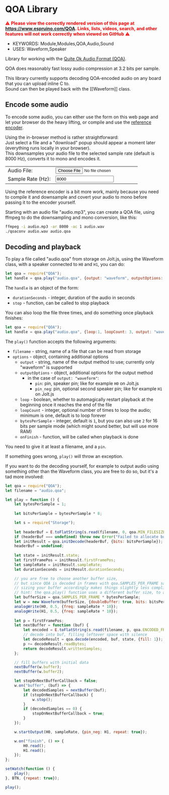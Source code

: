 <!--- Copyright (c) 2025 Simon Sievert. See the file LICENSE for copying permission. -->
QOA Library
==============

<span style="color:red">:warning: **Please view the correctly rendered version of this page at https://www.espruino.com/QOA. Links, lists, videos, search, and other features will not work correctly when viewed on GitHub** :warning:</span>

* KEYWORDS: Module,Modules,QOA,Audio,Sound
* USES: Waveform,Speaker

Library for working with the [Quite Ok Audio Format (QOA)](https://qoaformat.org).

QOA does reasonably fast lossy audio compression at 3.2 bits per sample.

This library currently supports decoding QOA-encoded audio on any board that you can upload inline C to.  
Sound can then be played back with the [[Waveform]] class.

Encode some audio
-----------------

To encode some audio, you can either use the form on this web page and let your browser do the heavy lifting,
or compile and use the [reference encoder](https://github.com/phoboslab/qoa).

Using the in-browser method is rather straightforward:  
Just select a file and a "download" popup should appear a moment later (everything runs locally in your browser).  
This downsamples your audio file to the selected sample rate (default is 8000 Hz), converts it to mono and encodes it.

<table>
    <tbody>
    <tr>
        <td><label for="fileInput">Audio File:</label></td>
        <td><input id="fileInput" type="file"></td>
    </tr>
    <tr>
        <td><label for="sampleRateInput">Sample Rate (Hz):</label></td>
        <td><input id="sampleRateInput" type="number" value="8000"></td>
    </tr>
    </tbody>
</table>

Using the reference encoder is a bit more work, mainly because you need to compile it
and downsample and covert your audio to mono before passing it to the encoder yourself.

Starting with an audio file "audio.mp3", you can create a QOA file,
using ffmpeg to do the downsampling and mono conversion,
like this:

```bash
ffmpeg -i audio.mp3 -ar 8000 -ac 1 audio.wav
./qoaconv audio.wav audio.qoa
```

Decoding and playback
---------------------

To play a file called "audio.qoa" from storage on Jolt.js, using the Waveform class, with a speaker connected to `H0` and `H1`, you can do:

```js
let qoa = require("QOA");
let handle = qoa.play("audio.qoa", {output: "waveform", outputOptions: {pin: H0, pin_neg: H1}});
```

The `handle` is an object of the form:
- `durationSeconds` - integer, duration of the audio in seconds
- `stop` - function, can be called to stop playback

You can also loop the file three times, and do something once playback finishes:

```js
let qoa = require("QOA");
let handle = qoa.play("audio.qoa", {loop:1, loopCount: 3, output: "waveform", outputOptions: {pin: H0, pin_neg: H1}, onFinish: () => {print("playback finished");}});
```

The `play()` function accepts the following arguments:
- `filename` - string, name of a file that can be read from storage
- `options` - object, containing additional options
  - `output` - string, name of the output method to use; currently only "waveform" is supported
  - `outputOptions` - object, additional options for the output method
    - in the case of `output: "waveform"`:
      - `pin`: pin, speaker pin; like for example `H0` on Jolt.js
      - `pin_neg`: pin, optional second speaker pin; like for example `H1` on Jolt.js
  - `loop` - boolean, whether to automagically restart playback at the beginning once it reaches the end of the file
  - `loopCount` - integer, optional number of times to loop the audio; minimum is one, default is to loop forever
  - `bytesPerSample` - integer, default is `1`, but you can also use `2` for 16 bits per sample mode (which might sound better, but will use more RAM)
  - `onFinish` - function, will be called when playback is done

You need to give it at least a filename, and a `pin`.

If something goes wrong, `play()` will throw an exception.

If you want to do the decoding yourself, for example to output audio using something other than the Waveform class, you are free to do so, but it's a tad more involved:

```js
let qoa = require("QOA");
let filename = "audio.qoa";

let play = function () {
    let bytesPerSample = 1;
    
    let bitsPerSample = bytesPerSample * 8;

    let s = require("Storage");
    
    let headerBuf = E.toFlatString(s.read(filename, 0, qoa.MIN_FILESIZE));
    if (headerBuf === undefined) throw new Error("Failed to allocate buffer for header data");
    let initResult = qoa.initDecode(headerBuf, {bits: bitsPerSample});
    headerBuf = undefined;
    
    let state = initResult.state;
    let firstFramePos = initResult.firstFramePos;
    let sampleRate = initResult.sampleRate;
    let durationSeconds = initResult.durationSeconds;

    // you are free to choose another buffer size,
    // but since QOA is decoded in frames with qoa.SAMPLES_PER_FRAME samples each,
    // sizing your buffer accordingly makes things slightly less complicated
    // hint: the qoa.play() function uses a different buffer size, to allow gapless looping
    let bufferSize = qoa.SAMPLES_PER_FRAME * bytesPerSample;
    let w = new Waveform(bufferSize, {doubleBuffer: true, bits: bitsPerSample});
    analogWrite(H0, 0.5, {freq: sampleRate * 10});
    analogWrite(H1, 0.5, {freq: sampleRate * 10});
    
    let p = firstFramePos;
    let nextBuffer = function (buf) {
        let encoded = E.toFlatString(s.read(filename, p, qoa.ENCODED_FRAME_SIZE_BYTES));
        // decode into buf, filling leftover space with silence
        let decodeResult = qoa.decode(encoded, buf, state, {fill: 1});
        p += decodeResult.readBytes;
        return decodeResult.writtenSamples;
    };

    // fill buffers with initial data
    nextBuffer(w.buffer);
    nextBuffer(w.buffer2);

    let stopOnNextBufferCallback = false;
    w.on("buffer", (buf) => {
        let decodedSamples = nextBuffer(buf);
        if (stopOnNextBufferCallback) {
            w.stop();
        }
        if (decodedSamples == 0) {
            stopOnNextBufferCallback = true;
        }
    });

    w.startOutput(H0, sampleRate, {pin_neg: H1, repeat: true});

    w.on("finish", () => {
        H0.read();
        H1.read();
    });
};

setWatch(function () {
    play();
}, BTN, {repeat: true});

play();
```

<!-- QOA encode/decode in js for encoding files in the browser -->
<script type="text/template" id="qoaModule">
    // Copyright (C) 2023-2024 Piotr Fusik
    // SPDX-License-Identifier: MIT
    // Source: https://github.com/pfusik/qoa-fu/blob/master/transpiled/QOA.js
    
    // Generated automatically with "fut". Do not edit.
    
    /**
     * Least Mean Squares Filter.
     */
    class LMS
    {
        history = new Int32Array(4);
        weights = new Int32Array(4);
    
        assign(source)
        {
            this.history.set(source.history);
            this.weights.set(source.weights);
        }
    
        predict()
        {
            return (this.history[0] * this.weights[0] + this.history[1] * this.weights[1] + this.history[2] * this.weights[2] + this.history[3] * this.weights[3]) >> 13;
        }
    
        update(sample, residual)
        {
            let delta = residual >> 4;
            this.weights[0] += this.history[0] < 0 ? -delta : delta;
            this.weights[1] += this.history[1] < 0 ? -delta : delta;
            this.weights[2] += this.history[2] < 0 ? -delta : delta;
            this.weights[3] += this.history[3] < 0 ? -delta : delta;
            this.history[0] = this.history[1];
            this.history[1] = this.history[2];
            this.history[2] = this.history[3];
            this.history[3] = sample;
        }
    }
    
    /**
     * Common part of the "Quite OK Audio" format encoder and decoder.
     */
    export class QOABase
    {
        frameHeader;
    
        /**
         * Maximum number of channels supported by the format.
         */
        static MAX_CHANNELS = 8;
    
        /**
         * Returns the number of audio channels.
         */
        getChannels()
        {
            return this.frameHeader >> 24;
        }
    
        /**
         * Returns the sample rate in Hz.
         */
        getSampleRate()
        {
            return this.frameHeader & 16777215;
        }
    
        static SLICE_SAMPLES = 20;
    
        static MAX_FRAME_SLICES = 256;
    
        /**
         * Maximum number of samples per frame.
         */
        static MAX_FRAME_SAMPLES = 5120;
    
        getFrameBytes(sampleCount)
        {
            let slices = (sampleCount + 19) / 20 | 0;
            return 8 + this.getChannels() * (16 + slices * 8);
        }
    
        static SCALE_FACTORS = new Int16Array([ 1, 7, 21, 45, 84, 138, 211, 304, 421, 562, 731, 928, 1157, 1419, 1715, 2048 ]);
    
        static dequantize(quantized, scaleFactor)
        {
            let dequantized;
            switch (quantized >> 1) {
                case 0:
                    dequantized = (scaleFactor * 3 + 2) >> 2;
                    break;
                case 1:
                    dequantized = (scaleFactor * 5 + 1) >> 1;
                    break;
                case 2:
                    dequantized = (scaleFactor * 9 + 1) >> 1;
                    break;
                default:
                    dequantized = scaleFactor * 7;
                    break;
            }
            return (quantized & 1) != 0 ? -dequantized : dequantized;
        }
    }
    
    /**
     * Encoder of the "Quite OK Audio" format.
     */
    export class QOAEncoder extends QOABase
    {
        constructor()
        {
            super();
            for (let _i0 = 0; _i0 < 8; _i0++) {
                this.#lMSes[_i0] = new LMS();
            }
        }
        #lMSes = new Array(8);
    
        /**
         * Writes the file header.
         * Returns <code>true</code> on success.
         * @param totalSamples File length in samples per channel.
         * @param channels Number of audio channels.
         * @param sampleRate Sample rate in Hz.
         */
        writeHeader(totalSamples, channels, sampleRate)
        {
            if (totalSamples <= 0 || channels <= 0 || channels > 8 || sampleRate <= 0 || sampleRate >= 16777216)
                return false;
            this.frameHeader = channels << 24 | sampleRate;
            for (let c = 0; c < channels; c++) {
                this.#lMSes[c].history.fill(0);
                this.#lMSes[c].weights[0] = 0;
                this.#lMSes[c].weights[1] = 0;
                this.#lMSes[c].weights[2] = -8192;
                this.#lMSes[c].weights[3] = 16384;
            }
            let magic = 1903124838n;
            return this.writeLong(magic << 32n | BigInt(totalSamples));
        }
    
        #writeLMS(a)
        {
            let a0 = BigInt(a[0]);
            let a1 = BigInt(a[1]);
            let a2 = BigInt(a[2]);
            return this.writeLong(a0 << 48n | (a1 & 65535n) << 32n | (a2 & 65535n) << 16n | BigInt(a[3] & 65535));
        }
    
        /**
         * Encodes and writes a frame.
         * @param samples PCM samples: <code>samplesCount * channels</code> elements.
         * @param samplesCount Number of samples per channel.
         */
        writeFrame(samples, samplesCount)
        {
            if (samplesCount <= 0 || samplesCount > 5120)
                return false;
            let header = BigInt(this.frameHeader);
            if (!this.writeLong(header << 32n | BigInt(samplesCount << 16) | BigInt(this.getFrameBytes(samplesCount))))
                return false;
            let channels = this.getChannels();
            for (let c = 0; c < channels; c++) {
                if (!this.#writeLMS(this.#lMSes[c].history) || !this.#writeLMS(this.#lMSes[c].weights))
                    return false;
            }
            const lms = new LMS();
            const bestLMS = new LMS();
            const lastScaleFactors = new Uint8Array(8);
            for (let sampleIndex = 0; sampleIndex < samplesCount; sampleIndex += 20) {
                let sliceSamples = Math.min(samplesCount - sampleIndex, 20);
                for (let c = 0; c < channels; c++) {
                    let bestRank = 9223372036854775807n;
                    let bestSlice = 0n;
                    for (let scaleFactorDelta = 0; scaleFactorDelta < 16; scaleFactorDelta++) {
                        let scaleFactor = (lastScaleFactors[c] + scaleFactorDelta) & 15;
                        lms.assign(this.#lMSes[c]);
                        let reciprocal = QOAEncoder.#WRITE_FRAME_RECIPROCALS[scaleFactor];
                        let slice = BigInt(scaleFactor);
                        let currentRank = 0n;
                        for (let s = 0; s < sliceSamples; s++) {
                            let sample = samples[(sampleIndex + s) * channels + c];
                            let predicted = lms.predict();
                            let residual = sample - predicted;
                            let scaled = (residual * reciprocal + 32768) >> 16;
                            if (scaled != 0)
                                scaled += scaled < 0 ? 1 : -1;
                            if (residual != 0)
                                scaled += residual > 0 ? 1 : -1;
                            let quantized = QOAEncoder.#WRITE_FRAME_QUANT_TAB[8 + Math.min(Math.max(scaled, -8), 8)];
                            let dequantized = QOAEncoder.dequantize(quantized, QOAEncoder.SCALE_FACTORS[scaleFactor]);
                            let reconstructed = Math.min(Math.max(predicted + dequantized, -32768), 32767);
                            let error = BigInt(sample - reconstructed);
                            currentRank += error * error;
                            let weightsPenalty = ((lms.weights[0] * lms.weights[0] + lms.weights[1] * lms.weights[1] + lms.weights[2] * lms.weights[2] + lms.weights[3] * lms.weights[3]) >> 18) - 2303;
                            if (weightsPenalty > 0)
                                currentRank += BigInt(weightsPenalty);
                            if (currentRank >= bestRank)
                                break;
                            lms.update(reconstructed, dequantized);
                            slice = slice << 3n | BigInt(quantized);
                        }
                        if (currentRank < bestRank) {
                            bestRank = currentRank;
                            bestSlice = slice;
                            bestLMS.assign(lms);
                        }
                    }
                    this.#lMSes[c].assign(bestLMS);
                    bestSlice <<= BigInt((20 - sliceSamples) * 3);
                    lastScaleFactors[c] = Number(bestSlice >> 60n);
                    if (!this.writeLong(bestSlice))
                        return false;
                }
            }
            return true;
        }
    
        static #WRITE_FRAME_RECIPROCALS = new Int32Array([ 65536, 9363, 3121, 1457, 781, 475, 311, 216, 156, 117, 90, 71, 57, 47, 39, 32 ]);
    
        static #WRITE_FRAME_QUANT_TAB = new Uint8Array([ 7, 7, 7, 5, 5, 3, 3, 1, 0, 0, 2, 2, 4, 4, 6, 6,
            6 ]);
    }
    
    /**
     * Decoder of the "Quite OK Audio" format.
     */
    export class QOADecoder extends QOABase
    {
        #buffer;
        #bufferBits;
    
        #readBits(bits)
        {
            while (this.#bufferBits < bits) {
                let b = this.readByte();
                if (b < 0)
                    return -1;
                this.#buffer = this.#buffer << 8 | b;
                this.#bufferBits += 8;
            }
            this.#bufferBits -= bits;
            let result = this.#buffer >> this.#bufferBits;
            this.#buffer &= (1 << this.#bufferBits) - 1;
            return result;
        }
        #totalSamples;
        #positionSamples;
    
        /**
         * Reads the file header.
         * Returns <code>true</code> if the header is valid.
         */
        readHeader()
        {
            if (this.readByte() != 113 || this.readByte() != 111 || this.readByte() != 97 || this.readByte() != 102)
                return false;
            this.#bufferBits = this.#buffer = 0;
            this.#totalSamples = this.#readBits(32);
            if (this.#totalSamples <= 0)
                return false;
            this.frameHeader = this.#readBits(32);
            if (this.frameHeader <= 0)
                return false;
            this.#positionSamples = 0;
            let channels = this.getChannels();
            return channels > 0 && channels <= 8 && this.getSampleRate() > 0;
        }
    
        /**
         * Returns the file length in samples per channel.
         */
        getTotalSamples()
        {
            return this.#totalSamples;
        }
    
        #getMaxFrameBytes()
        {
            return 8 + this.getChannels() * 2064;
        }
    
        #readLMS(result)
        {
            for (let i = 0; i < 4; i++) {
                let hi = this.readByte();
                if (hi < 0)
                    return false;
                let lo = this.readByte();
                if (lo < 0)
                    return false;
                result[i] = ((hi ^ 128) - 128) << 8 | lo;
            }
            return true;
        }
    
        /**
         * Reads and decodes a frame.
         * Returns the number of samples per channel.
         * @param samples PCM samples.
         */
        readFrame(samples)
        {
            if (this.#positionSamples > 0 && this.#readBits(32) != this.frameHeader)
                return -1;
            let samplesCount = this.#readBits(16);
            if (samplesCount <= 0 || samplesCount > 5120 || samplesCount > this.#totalSamples - this.#positionSamples)
                return -1;
            let channels = this.getChannels();
            let slices = (samplesCount + 19) / 20 | 0;
            if (this.#readBits(16) != 8 + channels * (16 + slices * 8))
                return -1;
            const lmses = new Array(8);
            for (let _i0 = 0; _i0 < 8; _i0++) {
                lmses[_i0] = new LMS();
            }
            for (let c = 0; c < channels; c++) {
                if (!this.#readLMS(lmses[c].history) || !this.#readLMS(lmses[c].weights))
                    return -1;
            }
            for (let sampleIndex = 0; sampleIndex < samplesCount; sampleIndex += 20) {
                for (let c = 0; c < channels; c++) {
                    let scaleFactor = this.#readBits(4);
                    if (scaleFactor < 0)
                        return -1;
                    scaleFactor = QOADecoder.SCALE_FACTORS[scaleFactor];
                    let sampleOffset = sampleIndex * channels + c;
                    for (let s = 0; s < 20; s++) {
                        let quantized = this.#readBits(3);
                        if (quantized < 0)
                            return -1;
                        if (sampleIndex + s >= samplesCount)
                            continue;
                        let dequantized = QOADecoder.dequantize(quantized, scaleFactor);
                        let reconstructed = Math.min(Math.max(lmses[c].predict() + dequantized, -32768), 32767);
                        lmses[c].update(reconstructed, dequantized);
                        samples[sampleOffset] = reconstructed;
                        sampleOffset += channels;
                    }
                }
            }
            this.#positionSamples += samplesCount;
            return samplesCount;
        }
    
        /**
         * Seeks to the given time offset.
         * Requires the input stream to be seekable with <code>SeekToByte</code>.
         * @param position Position from the beginning of the file.
         */
        seekToSample(position)
        {
            let frame = position / 5120 | 0;
            this.seekToByte(frame == 0 ? 12 : 8 + frame * this.#getMaxFrameBytes());
            this.#positionSamples = frame * 5120;
        }
    
        /**
         * Returns <code>true</code> if all frames have been read.
         */
        isEnd()
        {
            return this.#positionSamples >= this.#totalSamples;
        }
    }
</script>

<!-- glue code for taking an "uploaded" file, encoding it to qoa and presenting it as something that can be "downloaded" -->
<script type="module">
    // Copyright (c) 2025 Simon Sievert
    // SPDX-License-Identifier: MIT
    const qoa = await import(
        URL.createObjectURL(
            new Blob(
                [document.getElementById('qoaModule').innerText],
                {type: 'application/javascript'},
            )
        )
    );
    
    const fileInput = document.getElementById("fileInput");
    const sampleRateInput = document.getElementById("sampleRateInput");
    fileInput.addEventListener("change", async (event) => {
        // the base QOAEncoder doesn't know how to write data
        // extend it with something that does
        // (data is written to memory; can be fetched with "getData()" when done)
        class QOAEncoder extends qoa.QOAEncoder {
            constructor() {
                super();
            }

            #data = [];
            #dataSizeBytes = 0;
            #currentDataChunk = undefined;
            #currentDataChunkIndex = 0;

            writeByte(b) {
                if ((this.#currentDataChunk == undefined) || (this.#currentDataChunkIndex >= this.#currentDataChunk.length)) {
                    this.#currentDataChunk = new Uint8Array(1024);
                    this.#currentDataChunkIndex = 0;
                    this.#data.push(this.#currentDataChunk);
                }
                this.#currentDataChunk[this.#currentDataChunkIndex] = b;
                this.#currentDataChunkIndex++;
                this.#dataSizeBytes++;

            }

            writeLong(l) {
                for (let i = 0; i < 8; i++) {
                    let byte = Number(((l >> BigInt((7 - i) * 8))) & 0xffn);
                    this.writeByte(byte);
                }
                return true;
            }

            getData() {
                let buf = new Uint8Array(this.#dataSizeBytes);
                let writeIndex = 0;
                for (let dataBuf of this.#data) {
                    for (let byte of dataBuf) {
                        if (writeIndex >= this.#dataSizeBytes) {
                            return buf;
                        }
                        buf[writeIndex] = byte;
                        writeIndex++;
                    }
                }
                return buf;
            }
        }

        // our QOAEncoder class that writes data to memory
        let encoder = new QOAEncoder();

        const file = event.target.files[0];
        const fileBaseName = file.name.replace(/\.[^\.]*$/, '');
        const SAMPLERATE = Number(sampleRateInput.value);
        const offlineAudioContext = new OfflineAudioContext(1, SAMPLERATE * 10/*max buffer length*/, SAMPLERATE);

        const reader = new FileReader();
        reader.onload = (e) => {
            offlineAudioContext.decodeAudioData(e.target.result)
                .then(audioBuffer => {
                    const bufferLength = audioBuffer.length;
                    const numberOfChannels = audioBuffer.numberOfChannels;

                    // write header for mono audio
                    encoder.writeHeader(bufferLength, 1, SAMPLERATE);

                    // get the PCM data from the audio buffer
                    const pcmDataChannels = [];
                    for (let i = 0; i < numberOfChannels; i++) {
                        const pcmData = new Float32Array(bufferLength);
                        audioBuffer.copyFromChannel(pcmData, i, 0);
                        pcmDataChannels.push(pcmData);
                    }

                    // encode in frames with SAMPLES_PER_FRAME samples each
                    // except for the last frame
                    const SAMPLES_PER_FRAME = 5120;
                    const frameSamples = new Int16Array(SAMPLES_PER_FRAME);
                    let sampleIndex = 0;
                    while (sampleIndex < bufferLength) {
                        let frameStartIndex = sampleIndex;
                        let frameEndIndex = Math.min(frameStartIndex + SAMPLES_PER_FRAME - 1, bufferLength - 1) | 0;
                        let frameLength = (frameEndIndex - frameStartIndex + 1) | 0;
                        for (let i = 0; i < frameLength; i++) {
                            // average value from all channels
                            let avg = 0.0;
                            for (let pcmData of pcmDataChannels) {
                                avg += pcmData[frameStartIndex + i];
                            }
                            avg /= numberOfChannels;

                            // convert to 16 bit signed PCM
                            let v = Math.round(avg * 32767); // we expect this to wrap over negative->positive anyway
                            if (v < -32768) v = -32768;
                            if (v > 32767) v = 32767;
                            frameSamples[i] = v;
                        }
                        encoder.writeFrame(frameSamples, frameLength);
                        // advance to the next frame
                        sampleIndex = (frameEndIndex + 1) | 0;
                    }

                    // present encoded data as something that can be downloaded
                    const encodedData = encoder.getData();
                    const blob = new Blob([encodedData], {type: "audio/qoa"});
                    const downloadURL = URL.createObjectURL(blob);
                    const downloadElement = document.createElement("a");
                    downloadElement.href = downloadURL;
                    downloadElement.download = fileBaseName + ".qoa";
                    document.body.appendChild(downloadElement);
                    downloadElement.click();
                    document.body.removeChild(downloadElement);
                    URL.revokeObjectURL(downloadURL);
                })
                .catch(error => {
                    console.error("Error decoding audio data:", error);
                });
        };
        reader.readAsArrayBuffer(file);
    });
</script>
